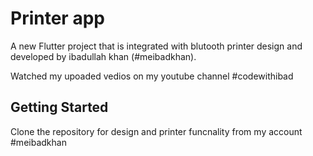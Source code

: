 # Printer app

A new Flutter project that is integrated with blutooth printer design and developed by ibadullah khan (#meibadkhan). 

Watched my  upoaded vedios on my youtube channel #codewithibad


## Getting Started
Clone the repository for design and printer funcnality from my account #meibadkhan
 

